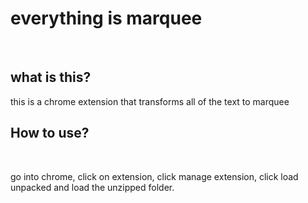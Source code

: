 <h1>everything is marquee</h1>
<br>
<h2>what is this?</h2>
<p>this is a chrome extension that transforms all of the text to marquee</p>

<h2>How to use?</h2>
<br>
<p>go into chrome, click on extension, click manage extension, click load unpacked and load the unzipped folder.</p>
